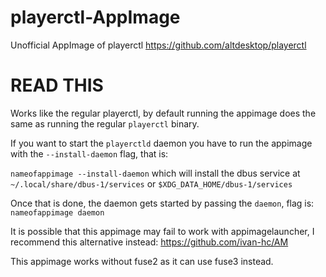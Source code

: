 # playerctl-AppImage
Unofficial AppImage of playerctl https://github.com/altdesktop/playerctl

# READ THIS

Works like the regular playerctl, by default running the appimage does the same as running the regular `playerctl` binary.

If you want to start the `playerctld` daemon you have to run the appimage with the `--install-daemon` flag, that is:

`nameofappimage --install-daemon` which will install the dbus service at `~/.local/share/dbus-1/services` or `$XDG_DATA_HOME/dbus-1/services`

Once that is done, the daemon gets started by passing the `daemon`, flag is: `nameofappimage daemon`

It is possible that this appimage may fail to work with appimagelauncher, I recommend this alternative instead: https://github.com/ivan-hc/AM

This appimage works without fuse2 as it can use fuse3 instead.
